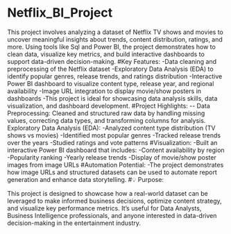 # Netflix_BI_Project
This project involves analyzing a dataset of Netflix TV shows and movies to uncover meaningful insights about trends, content distribution, ratings, and more. Using tools like Sql and Power BI, the project demonstrates how to clean data, visualize key metrics, and build interactive dashboards to support data-driven decision-making.
#Key Features:
-Data cleaning and preprocessing of the Netflix dataset
-Exploratory Data Analysis (EDA) to identify popular genres, release trends, and ratings distribution
-Interactive Power BI dashboard to visualize content type, release year, and regional availability
-Image URL integration to display movie/show posters in dashboards
-This project is ideal for showcasing data analysis skills, data visualization, and dashboard development.
#Project Highlights:
-- Data Preprocessing: Cleaned and structured raw data by handling missing values, correcting data types, and transforming columns for analysis.
Exploratory Data Analysis (EDA):
-Analyzed content type distribution (TV shows vs movies)
-Identified most popular genres
-Tracked release trends over the years
-Studied ratings and vote patterns
#Visualization:
-Built an interactive Power BI dashboard that includes:
-Content availability by region
-Popularity ranking
-Yearly release trends
-Display of movie/show poster images from image URLs
#Automation Potential:
-The project demonstrates how image URLs and structured datasets can be used to automate report generation and enhance data storytelling.
#💡 Purpose:

This project is designed to showcase how a real-world dataset can be leveraged to make informed business decisions, optimize content strategy, and visualize key performance metrics.
It’s useful for Data Analysts, Business Intelligence professionals, and anyone interested in data-driven decision-making in the entertainment industry.
